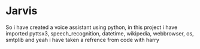 # Jarvis
So i have created a voice assistant using python, in this project i have imported pyttsx3, speech_recognition, datetime, wikipedia, webbrowser, os, smtplib and yeah i have taken a refrence from code with harry 
